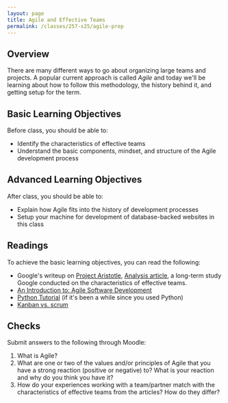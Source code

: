 ```yaml
---
layout: page
title: Agile and Effective Teams
permalink: /classes/257-s25/agile-prep
---
```


## Overview
There are many different ways to go about organizing large teams and projects. A popular current approach is called *Agile* and today we'll be learning about how to follow this methodology, the history behind it, and getting setup for the term.

## Basic Learning Objectives
Before class, you should be able to:
* Identify the characteristics of effective teams
* Understand the basic components, mindset, and structure of the Agile development process

## Advanced Learning Objectives
After class, you should be able to:
* Explain how Agile fits into the history of development processes
* Setup your machine for development of database-backed websites in this class

## Readings
To achieve the basic learning objectives, you can read the following:

* Google's writeup on [Project Aristotle](https://perma.cc/Z2L7-WT56), [Analysis article](https://www.inc.com/michael-schneider/google-thought-they-knew-how-to-create-the-perfect.html), a long-term study Google conducted on the characteristics of effective teams.
* [An Introduction to: Agile Software Development](https://medium.com/shecancode/an-introduction-to-agile-software-development-914339dcec66)
* [Python Tutorial](https://www.w3schools.com/python/default.asp) (if it's been a while since you used Python)
* [Kanban vs. scrum](https://www.atlassian.com/agile/kanban/kanban-vs-scrum)


## Checks
Submit answers to the following through Moodle:
1. What is Agile?
6. What are one or two of the values and/or principles of Agile that you have a strong reaction (positive or negative) to? What is your reaction and why do you think you have it?
9. How do your experiences working with a team/partner match with the characteristics of effective teams from the articles? How do they differ?